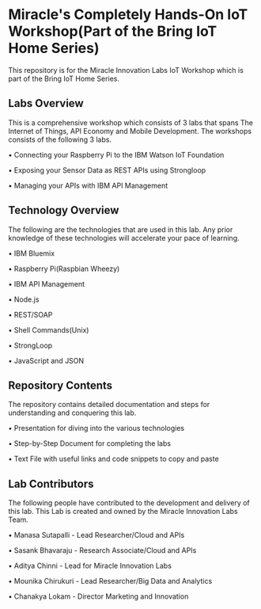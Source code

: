 # Miracle's Completely Hands-On IoT Workshop(Part of the Bring IoT Home Series)

This repository is for the Miracle Innovation Labs IoT Workshop which is part of the Bring IoT Home Series. 

## Labs Overview

This is a comprehensive workshop which consists of 3 labs that spans The Internet of Things, API Economy and Mobile Development. The workshops consists of the following 3 labs. 

• Connecting your Raspberry Pi to the IBM Watson IoT Foundation

• Exposing your Sensor Data as REST APIs using Strongloop

• Managing your APIs with IBM API Management

## Technology Overview

The following are the technologies that are used in this lab. Any prior knowledge of these technologies will accelerate your pace of learning. 

• IBM Bluemix

• Raspberry Pi(Raspbian Wheezy)

• IBM API Management

• Node.js

• REST/SOAP

• Shell Commands(Unix)

• StrongLoop

• JavaScript and JSON

## Repository Contents

The repository contains detailed documentation and steps for understanding and conquering this lab. 

• Presentation for diving into the various technologies 

• Step-by-Step Document for completing the labs

• Text File with useful links and code snippets to copy and paste

## Lab Contributors

The following people have contributed to the development and delivery of this lab. This Lab is created and owned by the Miracle Innovation Labs Team. 

• Manasa Sutapalli - Lead Researcher/Cloud and APIs

• Sasank Bhavaraju - Research Associate/Cloud and APIs

• Aditya Chinni - Lead for Miracle Innovation Labs

• Mounika Chirukuri - Lead Researcher/Big Data and Analytics

• Chanakya Lokam - Director Marketing and Innovation
